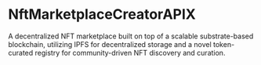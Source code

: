 # NftMarketplaceCreatorAPIX
A decentralized NFT marketplace built on top of a scalable substrate-based blockchain, utilizing IPFS for decentralized storage and a novel token-curated registry for community-driven NFT discovery and curation.
